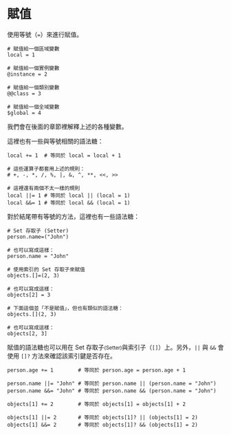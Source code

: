 # 賦值

使用等號（`=`）來進行賦值。

```crystal
# 賦值給一個區域變數
local = 1

# 賦值給一個實例變數
@instance = 2

# 賦值給一個類別變數
@@class = 3

# 賦值給一個全域變數
$global = 4
```

我們會在後面的章節裡解釋上述的各種變數。

這裡也有一些與等號相關的語法糖：

```crystal
local += 1  # 等同於 local = local + 1

# 這些運算子都套用上述的規則：
# +, -, *, /, %, |, &, ^, **, <<, >>

# 這裡還有兩個不太一樣的規則
local ||= 1 # 等同於 local || (local = 1)
local &&= 1 # 等同於 local && (local = 1)
```

對於結尾帶有等號的方法，這裡也有一些語法糖：

```crystal
# Set 存取子 (Setter)
person.name=("John")

# 也可以寫成這樣：
person.name = "John"

# 使用索引的 Set 存取子來賦值
objects.[]=(2, 3)

# 也可以寫成這樣：
objects[2] = 3

# 下面這個並「不是賦值」，但也有類似的語法糖：
objects.[](2, 3)

# 也可以寫成這樣：
objects[2, 3]
```

賦值的語法糖也可以用在 Set 存取子<small>(Setter)</small>與索引子（`[]`）上。另外，`||` 與 `&&` 會使用 `[]?` 方法來確認該索引鍵是否存在。

```crystal
person.age += 1        # 等同於 person.age = person.age + 1

person.name ||= "John" # 等同於 person.name || (person.name = "John")
person.name &&= "John" # 等同於 person.name && (person.name = "John")

objects[1] += 2        # 等同於 objects[1] = objects[1] + 2

objects[1] ||= 2       # 等同於 objects[1]? || (objects[1] = 2)
objects[1] &&= 2       # 等同於 objects[1]? && (objects[1] = 2)
```
